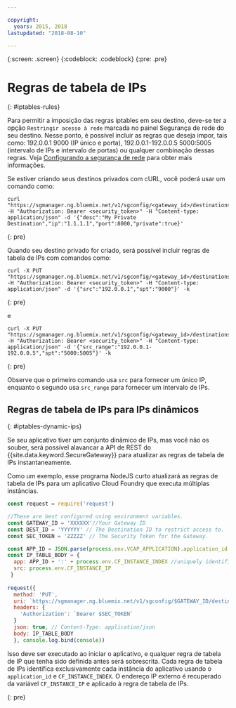 ```yaml
---

copyright:
  years: 2015, 2018
lastupdated: "2018-08-10"

---
```

{:screen: .screen}
{:codeblock: .codeblock}
{:pre: .pre}

# Regras de tabela de IPs
{: #iptables-rules}

Para permitir a imposição das regras iptables em seu destino, deve-se ter a opção `Restringir acesso à rede` marcada no painel Segurança de rede do seu destino. Nesse ponto, é possível incluir
as regras que deseja impor, tais como: 192.0.0.1 9000 (IP único e porta), 192.0.0.1-192.0.0.5 5000:5005 (intervalo de IPs e intervalo de portas) ou qualquer combinação dessas regras. Veja [Configurando a segurança de rede](/docs/services/SecureGateway/securegateway_destination.html#dest-network-security) para obter mais informações.

Se estiver criando seus destinos privados com cURL, você poderá usar um comando como:

```
curl "https://sgmanager.ng.bluemix.net/v1/sgconfig/<gateway_id>/destinations" -H "Authorization: Bearer <security_token>" -H "Content-type: application/json" -d '{"desc":"My Private Destination","ip":"1.1.1.1","port":8000,"private":true}'
```
{: pre}

Quando seu destino privado for criado, será possível incluir regras de tabela de IPs com comandos como:

```
curl -X PUT "https://sgmanager.ng.bluemix.net/v1/sgconfig/<gateway_id>/destinations/<destination_id>/ipTableRule" -H "Authorization: Bearer <security_token>" -H "Content-type: application/json" -d '{"src":"192.0.0.1","spt":"9000"}' -k
```
{: pre}

e

```
curl -X PUT "https://sgmanager.ng.bluemix.net/v1/sgconfig/<gateway_id>/destinations/<destination_id>/ipTableRule" -H "Authorization: Bearer <security_token>" -H "Content-type: application/json" -d '{"src_range":"192.0.0.1-192.0.0.5","spt":"5000:5005"}' -k
```
{: pre}

Observe que o primeiro comando usa `src` para fornecer um único IP, enquanto o segundo usa `src_range` para fornecer um intervalo de IPs.

## Regras de tabela de IPs para IPs dinâmicos
{: #iptables-dynamic-ips}

Se seu aplicativo tiver um conjunto dinâmico de IPs, mas você não os souber, será possível alavancar a API de REST do {{site.data.keyword.SecureGateway}}
para atualizar as regras de tabela de IPs instantaneamente.

Como um exemplo, esse programa NodeJS curto atualizará as regras de tabela de IPs para um aplicativo Cloud Foundry que executa múltiplas instâncias.

```javascript
const request = require('request')

//These are best configured using environment variables.
const GATEWAY_ID = 'XXXXXX'//Your Gateway ID
const DEST_ID = 'YYYYYY' // The Destination ID to restrict access to.
const SEC_TOKEN = 'ZZZZZ' // The Security Token for the Gateway.

const APP_ID = JSON.parse(process.env.VCAP_APPLICATION).application_id
const IP_TABLE_BODY = {
  app: APP_ID + ':' + process.env.CF_INSTANCE_INDEX //uniquely identifies the app and instance for ip table rule.
  src: process.env.CF_INSTANCE_IP 
 }
 
request({
  method: 'PUT',
  uri: `https://sgmanager.ng.bluemix.net/v1/sgconfig/$GATEWAY_ID/destinations/$DEST_ID/ipTableRule`
  headers: {
    'Authorization': `Bearer $SEC_TOKEN`
  }
  json: true, // Content-Type: application/json
  body: IP_TABLE_BODY
  }, console.log.bind(console)) 
```

Isso deve ser executado ao iniciar o aplicativo, e qualquer regra de tabela de IP que tenha sido
definida antes será sobrescrita. Cada regra de tabela de IPs
identifica exclusivamente cada instância do aplicativo usando o `application_id` e `CF_INSTANCE_INDEX`. O endereço IP externo é recuperado da variável `CF_INSTANCE_IP`
e aplicado à regra de tabela de IPs.


{: pre}
